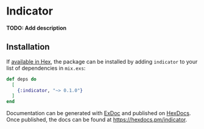 # Indicator

**TODO: Add description**

## Installation

If [available in Hex](https://hex.pm/docs/publish), the package can be installed
by adding `indicator` to your list of dependencies in `mix.exs`:

```elixir
def deps do
  [
    {:indicator, "~> 0.1.0"}
  ]
end
```

Documentation can be generated with [ExDoc](https://github.com/elixir-lang/ex_doc)
and published on [HexDocs](https://hexdocs.pm). Once published, the docs can
be found at <https://hexdocs.pm/indicator>.

